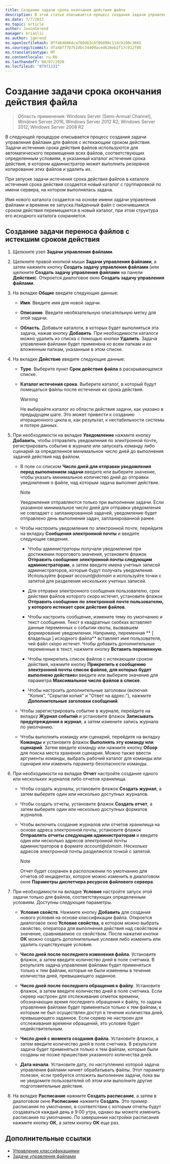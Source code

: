 ```yaml
---
title: Создание задачи срока окончания действия файла
description: В этой статье описывается процесс создания задачи управления файлами с истекающим сроком действия
ms.date: 7/7/2017
ms.topic: article
author: JasonGerend
manager: brianlic
ms.author: jgerend
ms.openlocfilehash: 0ff4b46064ca780d63c6f06898c114cb180c3665
ms.sourcegitcommit: dfa48f77b751dbc34409aced628eb2f17c912f08
ms.translationtype: MT
ms.contentlocale: ru-RU
ms.lasthandoff: 08/07/2020
ms.locfileid: "87971131"
---
```

# <a name="create-a-file-expiration-task"></a>Создание задачи срока окончания действия файла

> Область применения: Windows Server (Semi-Annual Channel), Windows Server 2016, Windows Server 2012 R2, Windows Server 2012, Windows Server 2008 R2

В следующей процедуре описывается процесс создания задачи управления файлами для файлов с истекающим сроком действия. Задачи истечения срока действия файлов используются для автоматического перемещения всех файлов, соответствующих определенным условиям, в указанный каталог истечения срока действия, в котором администратор может выполнить резервное копирование этих файлов и удалить их.

При запуске задачи истечения срока действия файлов в каталоге истечения срока действия создается новый каталог с группировкой по имени сервера, на котором выполнялась задача.

Имя нового каталога создается на основе имени задачи управления файлами и времени ее запуска.Найденный файл с окончившимся сроком действия перемещается в новый каталог, при этом структура его исходного каталога сохраняется.

## <a name="to-create-a-file-expiration-task"></a>Создание задачи переноса файлов с истекшим сроком действия

1. Щелкните узел **Задачи управления файлами**.

2. Щелкните правой кнопкой мыши **Задачи управления файлами**, а затем нажмите кнопку **Создать задачу управления файлами** (или щелкните **Создать задачу управления файлами** на панели **Действия**). Откроется диалоговое окно **Создать задачу управления файлами**.

3. На вкладке **Общие** введите следующие данные:

   -   **Имя**. Введите имя для новой задачи.

   -   **Описание**. Введите необязательную описательную метку для этой задачи.

   -   **Область**. Добавьте каталоги, в которых будет выполняться эта задача, нажав кнопку **Добавить**. При необходимости каталоги можно удалить из списка с помощью кнопки **Удалить**. Задача управления файлами будет применена ко всем папкам и их вложенным папкам, указанным в этом списке.

4. На вкладке **Действие** введите следующие данные:

   - **Type**. Выберите пункт **Срок действия файла** в раскрывающемся списке.

   - **Каталог истечения срока**. Выберите каталог, в который будут помещаться файлы после истечения их срока действия.

     > [!Warning]
     > Не выбирайте каталог из области действия задачи, как указано в предыдущем шаге. Это может привести к созданию итерационного цикла и, как результат, к нестабильности системы и потере данных.

5. При необходимости на вкладке **Уведомление** нажмите кнопку **Добавить**, чтобы отправлять уведомления по электронной почте, регистрировать событие в журнале или запускать команду либо сценарий за определенное минимальное число дней до выполнения задачей действия над файлом.

   - В поле со списком **Число дней для отправки уведомления перед выполнением задачи** введите или выберите значение, чтобы указать минимальное количество дней до отправки уведомления о файле, над которым задача выполнит действие.

     > [!Note]
     > Уведомления отправляются только при выполнении задачи. Если указанное минимальное число дней для отправки уведомления не совпадает с запланированной задачей, уведомление будет отправлено день выполнения задач, запланированной ранее.

   - Чтобы настроить уведомления по электронной почте, перейдите на вкладку **Сообщения электронной почты** и введите следующие сведения.

     - Чтобы администраторы получали уведомление при достижении порогового значения, установите флажок **Отправить сообщение электронной почты следующим администраторам**, а затем введите имена учетных записей администраторов, которые будут получать уведомления. Используйте формат <em>account@domain</em> и используйте точки с запятой для разделения нескольких учетных записей.

     - Для отправки электронного сообщения пользователю, срок действия файлов которого скоро истечет, установите флажок **Отправить сообщение по электронной почте пользователю, у которого истекает срок действия файлов**.

     - Чтобы настроить сообщение, измените тему по умолчанию и текст сообщения. Текст в квадратных скобках вставляет данные переменных о событии квоты, вызвавшем формирование уведомления. Например, переменная ** \[ владельца \] исходного файла** вставляет имя пользователя, чей файл скоро истечет. Чтобы добавить дополнительные переменные в текст, нажмите кнопку **Вставить переменную**.

     - Чтобы прикрепить список файлов с истекающим сроком действия, нажмите кнопку **Прикрепить к сообщению электронной почты список файлов, для которых будет выполнено действие**и введите или выберите значение для параметра **Максимальное число файлов в списке**.

     - Чтобы настроить дополнительные заголовки (включая "Копия", "Скрытая копия" и "Ответ на адрес:"), нажмите **Дополнительные заголовки сообщений**.

   - Чтобы зарегистрировать событие в журнале, перейдите на вкладку **Журнал событий** и установите флажок **Записывать предупреждения в журнал**, а затем измените запись журнала по умолчанию.

   - Чтобы выполнить команду или сценарий, перейдите на вкладку **Команды** и установите флажок **Выполнять эту команду или сценарий**. Затем введите команду или нажмите кнопку **Обзор** для поиска места хранения сценария. Можно также ввести аргументы команды, выбрать рабочий каталог для команды или сценария или изменить параметр безопасности команды.

6. При необходимости на вкладке **Отчет** настройте создание одного или нескольких журналов либо отчетов хранилища.

   - Чтобы создать журналы, установите флажок **Создать журнал**, а затем выберите один или несколько доступных журналов.

   - Чтобы создать отчеты, установите флажок **Создать отчет**, а затем выберите один или несколько доступных форматов журналов.

   - Чтобы включить создание журналов или отчетов хранилища на основе адреса электронной почты, установите флажок **Отправлять отчеты следующим администраторам** и введите один или несколько адресов электронной почты администраторов в формате <em>account@domain</em>. Несколько адресов электронной почты разделяются точкой с запятой.

     > [!Note]
     > Отчет будет сохранен в расположении по умолчанию для отчетов об инцидентах, которое можно изменить в диалоговом окне **Параметры диспетчера ресурсов файлового сервера**.

7. При необходимости на вкладке **Условие** настройте запуск этой задачи только для файлов, соответствующих определенным условиям. Доступны следующие параметры.

    -   **Условия свойств**. Нажмите кнопку **Добавить** для создания нового условия на основе классификации файла. Откроется диалоговое окно **Условие свойства**, в котором можно выбрать свойство, оператора для выполнения действия над свойством и значение, сравниваемое со свойством. После нажатия кнопки **ОК** можно создать дополнительные условия либо изменить или удалить существующее условие.

    -   **Число дней после последнего изменения файла**. Установите флажок, а затем введите количество дней в поле счетчика. В результате задача управления файлами будет применяться только к тем файлам, которые не были изменены в течение количества дней, превышающего заданное.

    -   **Число дней после последнего обращения к файлу**. Установите флажок, а затем введите количество дней в поле счетчика. Если сервер настроен для отслеживания отметок времени, обозначающих время последнего обращения к файлу, то задача управления файлами будет применяться только к тем файлам, к которым не был осуществлен доступ в течение количества дней, превышающего заданное. Если сервер не настроен для отслеживания времени обращений, это условие будет недействительным.

    -   **Число дней с момента создания файла**. Установите флажок, а затем введите количество дней в поле счетчика. В результате задача будет применяться только к тем файлам, которые были созданы не позже пришествия указанного количества дней.

    -   **Дата начала**. Установите дату, по наступлению которой задача управления файлами начнет обрабатывать файлы. Этот параметр полезен, если требуется отложить выполнение задачи, пока вы не уведомите пользователей об этом или выполните другие подготовительные действия.

8. На вкладке **Расписание** нажмите **Создать расписание**, а затем в диалоговом окне **Расписание** нажмите **Создать**. Это пример расписания по умолчанию, в соответствии с которым отчеты будут создаваться каждый день в 9:00 утра, однако вы можете изменить расписание по умолчанию. По завершении настройки расписания нажмите кнопку **ОК**, а затем кнопку **ОК** еще раз.

## <a name="additional-references"></a>Дополнительные ссылки

-   [Управление классификациями](classification-management.md)
-   [Задачи управления файлами](file-management-tasks.md)